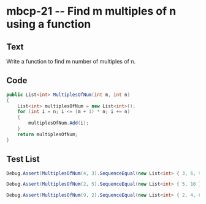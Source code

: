# mbcp-21 -- Find m multiples of n using a function

## Text

Write a function to find m number of multiples of n.

## Code

```csharp
public List<int> MultiplesOfNum(int m, int n) 
{ 
    List<int> multiplesOfNum = new List<int>(); 
    for (int i = n; i <= (m + 1) * n; i += n) 
    { 
        multiplesOfNum.Add(i); 
    } 
    return multiplesOfNum; 
}
```

## Test List

```csharp
Debug.Assert(MultiplesOfNum(4, 3).SequenceEqual(new List<int> { 3, 6, 9, 12 }));
```

```csharp
Debug.Assert(MultiplesOfNum(2, 5).SequenceEqual(new List<int> { 5, 10 }));
```

```csharp
Debug.Assert(MultiplesOfNum(9, 2).SequenceEqual(new List<int> { 2, 4, 6, 8, 10, 12, 14, 16, 18 }));
```
